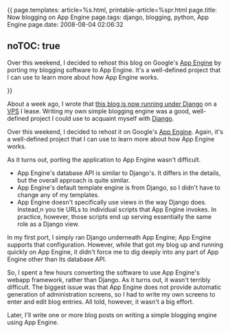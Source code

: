 {{
page.templates: article=%s.html, printable-article=%spr.html
page.title: Now blogging on App Engine
page.tags: django, blogging, python, App Engine
page.date: 2008-08-04 02:06:32

noTOC: true
---
Over this weekend, I decided to rehost this blog on Google's [App Engine][]
by porting my blogging software to App Engine. It's a well-defined project
that I can use to learn more about how App Engine works.

[App Engine]: http://appengine.google.com/
}}

About a week ago, I wrote that [this blog is now running under Django][] on
a [VPS][] I lease. Writing my own simple blogging engine was a good,
well-defined project I could use to acquaint myself with [Django][].

Over this weekend, I decided to rehost it on Google's [App Engine][].
Again, it's a well-defined project that I can use to learn more about how
App Engine works.

As it turns out, porting the application to App Engine wasn't difficult.

-   App Engine's database API is similar to Django's. It differs in
    the details, but the overall approach is quite similar.
-   App Engine's default template engine is from Django, so I
    didn't have to change any of my templates.
-   App Engine doesn't specifically use views in the way Django
    does. Instead,n you tie URLs to individual scripts that App Engine
    invokes. In practice, however, those scripts end up serving
    essentially the same role as a Django view.

In my first port, I simply ran Django underneath App Engine; App Engine
supports that configuration. However, while that got my blog up and running
quickly on App Engine, it didn't force me to dig deeply into any part of
App Engine other than its database API.

So, I spent a few hours converting the software to use App Engine's webapp
framework, rather than Django. As it turns out, it wasn't terribly
difficult. The biggest issue was that App Engine does not provide automatic
generation of administration screens, so I had to write my own screens to
enter and edit blog entries. All told, however, it wasn't a big effort.

Later, I'll write one or more blog posts on writing a simple blogging
engine using App Engine.

[App Engine]: http://appengine.google.com/
[this blog is now running under Django]: http://brizzled.clapper.org/id/73
[VPS]: http://onlinebusiness.about.com/od/webhosting/g/vps.htm
[Django]: http://www.djangoproject.com/

